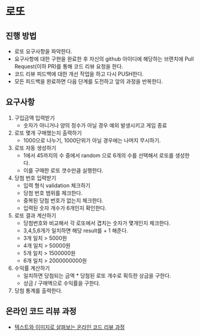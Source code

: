 # 로또
## 진행 방법
* 로또 요구사항을 파악한다.
* 요구사항에 대한 구현을 완료한 후 자신의 github 아이디에 해당하는 브랜치에 Pull Request(이하 PR)를 통해 코드 리뷰 요청을 한다.
* 코드 리뷰 피드백에 대한 개선 작업을 하고 다시 PUSH한다.
* 모든 피드백을 완료하면 다음 단계를 도전하고 앞의 과정을 반복한다.

## 요구사항

1. 구입금액 입력받기
   * 숫자가 아니거나 양의 정수가 아닐 경우 예외 발생시키고 게임 종료
2. 로또 몇개 구매했는지 출력하기
   * 1000으로 나누기, 1000단위가 아닐 경우에는 나머지 무시하기.
3. 로또 자동 생성하기
   * 1에서 45까지의 수 중에서 random 으로 6개의 수를 선택해서 로또를 생성한다.
   * 이를 구매한 로또 갯수만큼 실행한다.
4. 당첨 번호 입력받기
   * 입력 형식 validation 체크하기
   * 당첨 번호 범위를 체크한다.
   * 중복된 당첨 번호가 없는지 체크한다.
   * 입력된 숫자 개수가 6개인지 확인한다.
5. 로또 결과 계산하기
   * 당첨번호와 비교해서 각 로또에서 겹치는 숫자가 몇개인지 체크한다.
   * 3,4,5,6개가 일치하면 해당 result를 + 1 해준다.
   * 3개 일치 > 5000원 
   * 4개 일치 > 50000원
   * 5개 일치 > 1500000원
   * 6개 일치 > 2000000000원
6. 수익률 계산하기
   * 일치하면 당첨되는 금액 * 당첨된 로또 개수로 획득한 상금을 구한다.
   * 상금 / 구매액으로 수익률을 구한다.
7. 당첨 통계를 출력한다.

## 온라인 코드 리뷰 과정
* [텍스트와 이미지로 살펴보는 온라인 코드 리뷰 과정](https://github.com/next-step/nextstep-docs/tree/master/codereview)